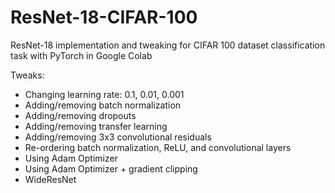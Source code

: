 # ResNet-18-CIFAR-100
ResNet-18 implementation and tweaking for CIFAR 100 dataset classification task with PyTorch in Google Colab

Tweaks:
- Changing learning rate: 0.1, 0.01, 0.001
- Adding/removing batch normalization
- Adding/removing dropouts
- Adding/removing transfer learning
- Adding/removing 3x3 convolutional residuals
- Re-ordering batch normalization, ReLU, and convolutional layers
- Using Adam Optimizer
- Using Adam Optimizer + gradient clipping
- WideResNet
